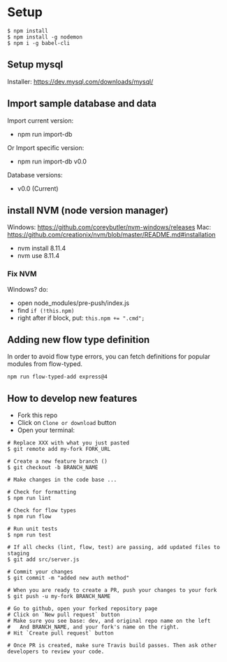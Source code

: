 # Setup

```
$ npm install
$ npm install -g nodemon
$ npm i -g babel-cli
```

## Setup mysql
Installer: https://dev.mysql.com/downloads/mysql/

## Import sample database and data

Import current version:
- npm run import-db

Or Import specific version:
- npm run import-db v0.0

Database versions:
- v0.0 (Current)

## install NVM (node version manager)
Windows: https://github.com/coreybutler/nvm-windows/releases
Mac: https://github.com/creationix/nvm/blob/master/README.md#installation

- nvm install 8.11.4
- nvm use 8.11.4

### Fix NVM

Windows? do:
- open node_modules/pre-push/index.js
- find `if (!this.npm)`
- right after if block, put:
`this.npm += ".cmd";`

## Adding new flow type definition
In order to avoid flow type errors, you can fetch definitions for popular modules from flow-typed.

`npm run flow-typed-add express@4`

## How to develop new features

- Fork this repo
- Click on `Clone or download` button
- Open your terminal:

```
# Replace XXX with what you just pasted
$ git remote add my-fork FORK_URL

# Create a new feature branch ()
$ git checkout -b BRANCH_NAME

# Make changes in the code base ...

# Check for formatting
$ npm run lint

# Check for flow types
$ npm run flow

# Run unit tests
$ npm run test

# If all checks (lint, flow, test) are passing, add updated files to staging
$ git add src/server.js

# Commit your changes
$ git commit -m "added new auth method"

# When you are ready to create a PR, push your changes to your fork
$ git push -u my-fork BRANCH_NAME

# Go to github, open your forked repository page
# Click on `New pull request` button
# Make sure you see base: dev, and original repo name on the left
#   And BRANCH_NAME, and your fork's name on the right.
# Hit `Create pull request` button

# Once PR is created, make sure Travis build passes. Then ask other developers to review your code.
